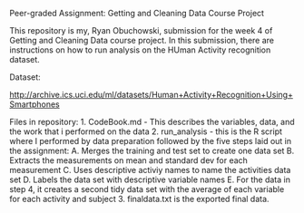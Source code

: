 Peer-graded Assignment: Getting and Cleaning Data Course Project

This repository is my, Ryan Obuchowski, submission for the week 4 of Getting and Cleaning Data course project. In this submission, there are instructions on how to run analysis on the HUman Activity recognition dataset. 

Dataset:

http://archive.ics.uci.edu/ml/datasets/Human+Activity+Recognition+Using+Smartphones

Files in repository:
        1. CodeBook.md - This describes the variables, data, and the work that i performed on the data
        2. run_analysis - this is the R script where I performed by data preparation followed by the five steps laid out in the assignment:
                A. Merges the training and test set to create one data set
                B. Extracts the measurements on mean and standard dev for each measurement 
                C. Uses descriptive activiy names to name the activities data set 
                D. Labels the data set with descriptive variable names 
                E. For the data in step 4, it creates a second tidy data set with the average of each variable for each activity and subject
        3. finaldata.txt is the exported final data. 
                

